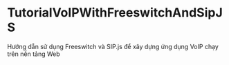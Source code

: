 # TutorialVoIPWithFreeswitchAndSipJS
Hướng dẫn sử dụng Freeswitch và SIP.js để xây dựng ứng dụng VoIP chạy trên nền tảng Web
